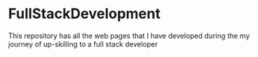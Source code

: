 # FullStackDevelopment
This repository has all the web pages that I have developed during the my journey of up-skilling to a full stack developer
